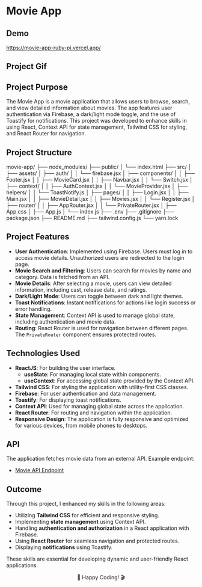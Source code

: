 # Movie App

## Demo
https://movie-app-ruby-pi.vercel.app/



## Project Gif


## Project Purpose

The Movie App is a movie application that allows users to browse, search, and view detailed information about movies. The app features user authentication via Firebase, a dark/light mode toggle, and the use of Toastify for notifications. This project was developed to enhance skills in using React, Context API for state management, Tailwind CSS for styling, and React Router for navigation.

## Project Structure

movie-app/
├── node_modules/
├── public/
│   └── index.html
├── src/
│   ├── assets/
│   ├── auth/
│   │   └── firebase.jsx
│   ├── components/
│   │   ├── Footer.jsx
│   │   ├── MovieCard.jsx
│   │   ├── Navbar.jsx
│   │   └── Switch.jsx
│   ├── context/
│   │   ├── AuthContext.jsx
│   │   └── MovieProvider.jsx
│   ├── helpers/
│   │   └── ToastNotify.js
│   ├── pages/
│   │   ├── Login.jsx
│   │   ├── Main.jsx
│   │   ├── MovieDetail.jsx
│   │   ├── Movies.jsx
│   │   └── Register.jsx
│   ├── router/
│   │   ├── AppRouter.jsx
│   │   └── PrivateRouter.jsx
│   ├── App.css
│   ├── App.js
│   └── index.js
├── .env
├── .gitignore
├── package.json
├── README.md
├── tailwind.config.js
└── yarn.lock

## Project Features

- **User Authentication**: Implemented using Firebase. Users must log in to access movie details. Unauthorized users are redirected to the login page.
- **Movie Search and Filtering**: Users can search for movies by name and category. Data is fetched from an API.
- **Movie Details**: After selecting a movie, users can view detailed information, including cast, release date, and ratings.
- **Dark/Light Mode**: Users can toggle between dark and light themes.
- **Toast Notifications**: Instant notifications for actions like login success or error handling.
- **State Management**: Context API is used to manage global state, including authentication and movie data.
- **Routing**: React Router is used for navigation between different pages. The `PrivateRouter` component ensures protected routes.

## Technologies Used

- **ReactJS**: For building the user interface.
  - **useState**: For managing local state within components.
  - **useContext**: For accessing global state provided by the Context API.
- **Tailwind CSS**: For styling the application with utility-first CSS classes.
- **Firebase**: For user authentication and data management.
- **Toastify**: For displaying toast notifications.
- **Context API**: Used for managing global state across the application.
- **React Router**: For routing and navigation within the application.
- **Responsive Design**: The application is fully responsive and optimized for various devices, from mobile phones to desktops.

## API

The application fetches movie data from an external API. Example endpoint:

- [Movie API Endpoint](https://api.themoviedb.org/3/movie/550?api_key=${API_KEY})

## Outcome

Through this project, I enhanced my skills in the following areas:

- Utilizing **Tailwind CSS** for efficient and responsive styling.
- Implementing **state management** using Context API.
- Handling **authentication and authorization** in a React application with Firebase.
- Using **React Router** for seamless navigation and protected routes.
- Displaying **notifications** using Toastify.

These skills are essential for developing dynamic and user-friendly React applications.

<p align="center"> 📝 Happy Coding! 🎬 </p>
